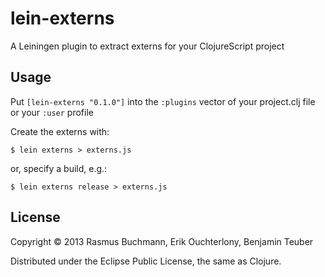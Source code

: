 # lein-externs

A Leiningen plugin to extract externs for your ClojureScript project

## Usage

Put `[lein-externs "0.1.0"]` into the `:plugins` vector of your
project.clj file or your `:user` profile

Create the externs with:

    $ lein externs > externs.js

or, specify a build, e.g.:

    $ lein externs release > externs.js



## License

Copyright © 2013 Rasmus Buchmann, Erik Ouchterlony, Benjamin Teuber

Distributed under the Eclipse Public License, the same as Clojure.
